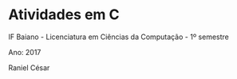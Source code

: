 # Atividades em C

IF Baiano - Licenciatura em Ciências da Computação - 1º semestre

Ano: 2017

Raniel César
